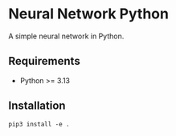 # Neural Network Python
A simple neural network in Python.

## Requirements
- Python >= 3.13

## Installation
```
pip3 install -e .
```